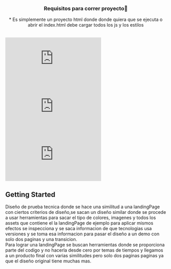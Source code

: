 <br/>
<div align="center">
</a>
<h3 align="center">Requisitos para correr proyecto🚀</h3>
<p align="center">
 * Es simplemente un proyecto html donde donde quiera que se ejecuta o abrir el index.html debe cargar todos los js y los estilos  
  <br/>
<br/>
</p>
</div>

![Contributors](https://img.shields.io/github/contributors/ShaanCoding/makeread.me?color=dark-green) ![Issues](https://img.shields.io/github/issues/ShaanCoding/makeread.me) ![License](https://img.shields.io/github/license/ShaanCoding/makeread.me)


## Getting Started

Diseño de prueba tecnica donde se hace una similitud a una landingPage con ciertos criterios de diseño,se sacan un diseño similar donde se procede a usar herramientas para sacar
el tipo de colores, imagenes y todos los assets que contiene el la landingPage de ejemplo para aplicar mismos efectos se inspecciona y se saca informacion de que tecnologias usa
versiones y se toma esa informacion para pasar el diseño a un demo con solo dos paginas y una transicion.<br/>
Para lograr una landingPage se buscan herramientas donde se proporciona parte del codigo y no hacerla desde cero por temas de tiempos y llegamos a un producto final con varias
similitudes pero solo dos paginas paginas ya que el diseño original tiene muchas mas.


